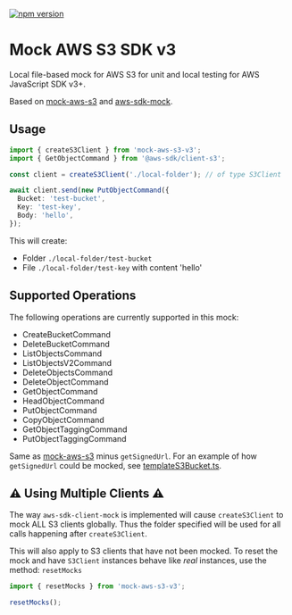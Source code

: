 [![npm version](https://badge.fury.io/js/mock-aws-s3-v3.svg)](https://badge.fury.io/js/mock-aws-s3-v3)

# Mock AWS S3 SDK v3

Local file-based mock for AWS S3 for unit and local testing for AWS JavaScript SDK v3+.

Based on [mock-aws-s3](https://www.npmjs.com/package/mock-aws-s3) and [aws-sdk-mock](https://www.npmjs.com/package/aws-sdk-mock).

## Usage

```typescript
import { createS3Client } from 'mock-aws-s3-v3';
import { GetObjectCommand } from '@aws-sdk/client-s3';

const client = createS3Client('./local-folder'); // of type S3Client

await client.send(new PutObjectCommand({
  Bucket: 'test-bucket',
  Key: 'test-key',
  Body: 'hello',
});
```

This will create:

- Folder `./local-folder/test-bucket`
- File `./local-folder/test-key` with content 'hello'

## Supported Operations

The following operations are currently supported in this mock:

- CreateBucketCommand
- DeleteBucketCommand
- ListObjectsCommand
- ListObjectsV2Command
- DeleteObjectsCommand
- DeleteObjectCommand
- GetObjectCommand
- HeadObjectCommand
- PutObjectCommand
- CopyObjectCommand
- GetObjectTaggingCommand
- PutObjectTaggingCommand

Same as [mock-aws-s3](https://www.npmjs.com/package/mock-aws-s3) minus `getSignedUrl`. For an example of how `getSignedUrl` could be mocked, see [templateS3Bucket.ts](https://github.com/goldstack/goldstack/blob/5842322ed4f5165da56fc2ab899f11bd9e1821e3/workspaces/templates-lib/packages/template-s3/src/templateS3Bucket.ts#L64).

## ⚠️ Using Multiple Clients ⚠️

The way `aws-sdk-client-mock` is implemented will cause `createS3Client` to mock ALL S3 clients globally. Thus the folder specified will be used for all calls happening after `createS3Client`.

This will also apply to S3 clients that have not been mocked. To reset the mock and have `S3Client` instances behave like _real_ instances, use the method: `resetMocks`

```typescript
import { resetMocks } from 'mock-aws-s3-v3';

resetMocks();
```
